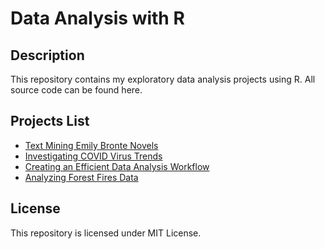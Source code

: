 # Data Analysis with R
## Description
This repository contains my exploratory data analysis projects using R. All source code can be found here.

## Projects List
- [Text Mining Emily Bronte Novels](https://github.com/namithadeshpande/Data-Analysis-with-R/blob/master/Emily_bronte.R)
- [Investigating COVID Virus Trends](https://github.com/namithadeshpande/Data-Analysis-with-R/blob/master/Investigating-COVID-Virus-Trends.Rmd)
- [Creating an Efficient Data Analysis Workflow](https://github.com/namithadeshpande/Data-Analysis-with-R/blob/master/Efficient%20WorkFlow.Rmd)
- [Analyzing Forest Fires Data](https://github.com/namithadeshpande/Data-Analysis-with-R/blob/master/Analyzing-Forest-Fire-Data.Rmd)

## License
This repository is licensed under MIT License. 
